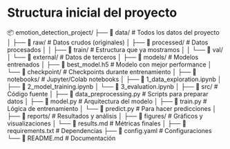 # Structura inicial del proyecto
📦 emotion_detection_project/
├── 📂 data/                        # Todos los datos del proyecto
│   ├── 📂 raw/                     # Datos crudos (originales)
│   ├── 📂 processed/               # Datos procesados
│   │   ├── 📂 train/               # Estructura que ya mostramos
│   │   └── 📂 val/                 
│   └── 📂 external/                # Datos de terceros
│
├── 📂 models/                      # Modelos entrenados
│   ├── 📄 best_model.h5            # Modelo con mejor performance
│   └── 📄 checkpoint/              # Checkpoints durante entrenamiento
│
├── 📂 notebooks/                   # Jupyter/Colab notebooks
│   ├── 📄 1_data_exploration.ipynb
│   ├── 📄 2_model_training.ipynb
│   └── 📄 3_evaluation.ipynb
│
├── 📂 src/                         # Código fuente
│   ├── 📄 data_preprocessing.py    # Scripts para preparar datos
│   ├── 📄 model.py                 # Arquitectura del modelo
│   ├── 📄 train.py                 # Lógica de entrenamiento
│   └── 📄 predict.py               # Para hacer predicciones
│
├── 📂 reports/                     # Resultados y análisis
│   ├── 📂 figures/                 # Gráficos y visualizaciones
│   └── 📄 results.md               # Métricas finales
│
├── 📄 requirements.txt             # Dependencias
├── 📄 config.yaml                  # Configuraciones
└── 📄 README.md                    # Documentación